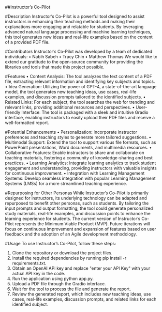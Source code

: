 ##Instructor’s Co-Pilot

#Description
Instructor’s Co-Pilot is a powerful tool designed to assist instructors in enhancing their teaching methods and making their explanations more engaging and relatable for students. By leveraging advanced natural language processing and machine learning techniques, this tool generates new ideas and real-life examples based on the content of a provided PDF file.

#Contributors
Instructor’s Co-Pilot was developed by a team of dedicated individuals:
•	Nabih Sabeh
•	Tracy Chin
•	Matthew Thomas
We would like to extend our gratitude to the open-source community for providing the libraries and tools that made this project possible.

#Features
•	Content Analysis: The tool analyzes the text content of a PDF file, extracting relevant information and identifying key subjects and topics.
•	Idea Generation: Utilizing the power of GPT-4, a state-of-the-art language model, the tool generates new teaching ideas, use cases, real-life examples, and discussion prompts tailored to the identified subjects.
•	Related Links: For each subject, the tool searches the web for trending and relevant links, providing additional resources and perspectives.
•	User-friendly Interface: The tool is packaged with a sleek and intuitive Gradio interface, enabling instructors to easily upload their PDF files and receive a well-formatted report.

#Potential Enhancements
•	Personalization: Incorporate instructor preferences and teaching styles to generate more tailored suggestions.
•	Multimodal Support: Extend the tool to support various file formats, such as PowerPoint presentations, Word documents, and multimedia resources.
•	Collaborative Features: Enable instructors to share and collaborate on teaching materials, fostering a community of knowledge-sharing and best practices.
•	Learning Analytics: Integrate learning analytics to track student engagement and understanding, providing instructors with valuable insights for continuous improvement.
•	Integration with Learning Management Systems: Develop seamless integration with popular Learning Management Systems (LMSs) for a more streamlined teaching experience.

#Repurposing for Other Personas
While Instructor’s Co-Pilot is primarily designed for instructors, its underlying technology can be adapted and repurposed to benefit other personas, such as students. By tailoring the input prompts and output formatting, the tool could generate personalized study materials, real-life examples, and discussion points to enhance the learning experience for students. 
The current version of Instructor’s Co-Pilot represents the Minimum Viable Product (MVP). Future iterations will focus on continuous improvement and expansion of features based on user feedback and the adoption of an Agile development methodology.

#Usage
To use Instructor’s Co-Pilot, follow these steps:
1.	Clone the repository or download the project files.
2.	Install the required dependencies by running pip install -r requirements.txt.
3.	Obtain an OpenAI API key and replace "enter your API Key" with your actual API key in the code.
4.	Run the application using python app.py.
5.	Upload a PDF file through the Gradio interface.
6.	Wait for the tool to process the file and generate the report.
7.	Review the generated report, which includes new teaching ideas, use cases, real-life examples, discussion prompts, and related links for each identified subject.

